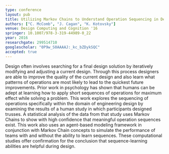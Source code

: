 ```yaml
---
type: conference
layout: pub
title: Utilizing Markov Chains to Understand Operation Sequencing in Design Tasks
authors: ["C. McComb", "J. Cagan", "K. Kotovsky"]
venue: Design Computing and Cognition '16
springer: 10.1007/978-3-319-44989-0_22
year: 2016
researchgate: 299514710
googlescholar: "0P9w_S0AAAAJ:_kc_bZDykSQC"
accepted: true
---
```

Design often involves searching for a final design solution by iteratively modifying and adjusting a current design. Through this process designers are able to improve the quality of the current design and also learn what patterns of operations are most likely to lead to the quickest future improvements. Prior work in psychology has shown that humans can be adept at learning how to apply short sequences of operations for maximum effect while solving a problem. This work explores the sequencing of operations specifically within the domain of engineering design by examining the results of a human study in which participants designed trusses. A statistical analysis of the data from that study uses Markov Chains to show with high confidence that meaningful operation sequences exist. This work also uses an agent-based modeling framework in conjunction with Markov Chain concepts to simulate the performance of teams with and without the ability to learn sequences. These computational studies offer confirmation for the conclusion that sequence-learning abilities are helpful during design.
